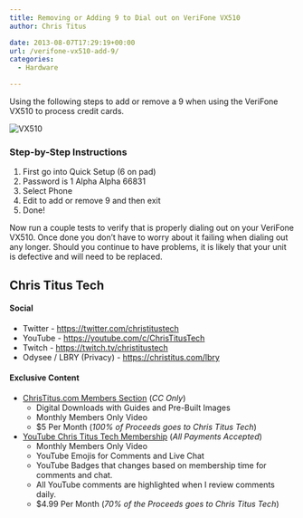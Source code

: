 ```yaml
---
title: Removing or Adding 9 to Dial out on VeriFone VX510
author: Chris Titus

date: 2013-08-07T17:29:19+00:00
url: /verifone-vx510-add-9/
categories:
  - Hardware

---
```

Using the following steps to add or remove a 9 when using the VeriFone VX510 to process credit cards.<!--more-->

![VX510](/images/2013/08/33937_Vx510hero-e1375896480531.jpg)

### Step-by-Step Instructions

  1. First go into Quick Setup (6 on pad)
  2. Password is 1 Alpha Alpha 66831
  3. Select Phone
  4. Edit to add or remove 9 and then exit
  5. Done!

Now run a couple tests to verify that is properly dialing out on your VeriFone VX510. Once done you don&#8217;t have to worry about it failing when dialing out any longer. Should you continue to have problems, it is likely that your unit is defective and will need to be replaced.

## Chris Titus Tech

#### Social

- Twitter - <https://twitter.com/christitustech>
- YouTube - <https://youtube.com/c/ChrisTitusTech>
- Twitch - <https://twitch.tv/christitustech>
- Odysee / LBRY (Privacy) - <https://christitus.com/lbry>

#### Exclusive Content

- [ChrisTitus.com Members Section][1] (_CC Only_)
  - Digital Downloads with Guides and Pre-Built Images
  - Monthly Members Only Video
  - $5 Per Month (_100% of Proceeds goes to Chris Titus Tech_)
- [YouTube Chris Titus Tech Membership][2] (_All Payments Accepted_)
  - Monthly Members Only Video
  - YouTube Emojis for Comments and Live Chat
  - YouTube Badges that changes based on membership time for comments and chat.
  - All YouTube comments are highlighted when I review comments daily. 
  - $4.99 Per Month (_70% of the Proceeds goes to Chris Titus Tech_)

 [1]: https://portal.christitus.com
 [2]: https://christitus.com/join